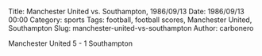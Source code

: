 Title: Manchester United vs. Southampton, 1986/09/13
Date: 1986/09/13 00:00
Category: sports
Tags: football, football scores, Manchester United, Southampton
Slug: manchester-united-vs-southampton
Author: carbonero


Manchester United 5 - 1 Southampton
